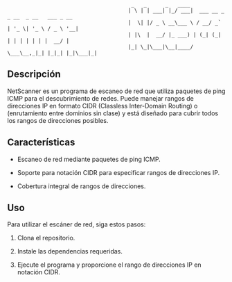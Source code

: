 ```
                                        _   _      _   ____                                  
                                       | \ | | ___| |_/ ___|  ___ __ _ _ __  _ __   ___ _ __ 
                                       |  \| |/ _ \ __\___ \ / __/ _` | '_ \| '_ \ / _ \ '__|
                                       | |\  |  __/ |_ ___) | (_| (_| | | | | | | |  __/ |   
                                       |_| \_|\___|\__|____/ \___\__,_|_| |_|_| |_|\___|_|   
 ```
## Descripción
NetScanner es un programa de escaneo de red que utiliza paquetes de ping ICMP para el descubrimiento de redes. Puede manejar rangos de direcciones IP en formato CIDR (Classless Inter-Domain Routing) o (enrutamiento entre dominios sin clase) y está diseñado para cubrir todos los rangos de direcciones posibles.

  

## Características

- Escaneo de red mediante paquetes de ping ICMP.

- Soporte para notación CIDR para especificar rangos de direcciones IP.

- Cobertura integral de rangos de direcciones.

  

## Uso

Para utilizar el escáner de red, siga estos pasos:

1. Clona el repositorio.

2. Instale las dependencias requeridas.

3. Ejecute el programa y proporcione el rango de direcciones IP en notación CIDR.     

